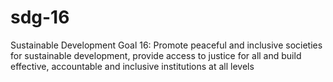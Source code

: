 # sdg-16
Sustainable Development Goal 16: Promote peaceful and inclusive societies for sustainable development, provide access to justice for all and build effective, accountable and inclusive institutions at all levels
